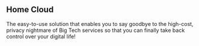 ## Home Cloud

The easy-to-use solution that enables you to say goodbye to the high-cost, privacy nightmare of Big Tech services so that you can finally take back control over your digital life!
